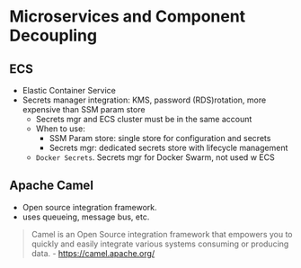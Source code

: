 # Microservices and Component Decoupling

## ECS
- Elastic Container Service
- Secrets manager integration: KMS, password  (RDS)rotation, more expensive than SSM param store
    - Secrets mgr and ECS cluster must be in the same account
    - When to use:
        - SSM Param store: single store for configuration and secrets
        - Secrets mgr: dedicated secrets store with lifecycle management
    - `Docker Secrets`. Secrets mgr for Docker Swarm, not used w ECS

## Apache Camel
- Open source integration framework. 
- uses queueing, message bus, etc. 
> Camel is an Open Source integration framework that empowers you to quickly and easily integrate various systems consuming or producing data. - https://camel.apache.org/